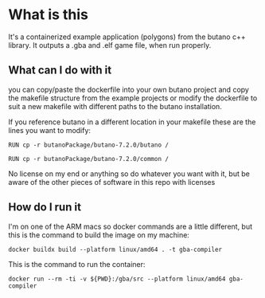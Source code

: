 # What is this
It's a containerized example application (polygons) from the butano c++ library. It outputs a .gba and .elf game file, when run properly.

## What can I do with it
you can copy/paste the dockerfile into your own butano project and copy the makefile structure from the example projects or modify the dockerfile to suit a new makefile with different paths to the butano installation.

If you reference butano in a different location in your makefile these are the lines you want to modify:

```
RUN cp -r butanoPackage/butano-7.2.0/butano /

RUN cp -r butanoPackage/butano-7.2.0/common /
```

No license on my end or anything so do whatever you want with it, but be aware of the other pieces of software in this repo with licenses

## How do I run it
I'm on one of the ARM macs so docker commands are a little different, but this is the command to build the image on my machine:

```
docker buildx build --platform linux/amd64 . -t gba-compiler
```

This is the command to run the container:

```
docker run --rm -ti -v ${PWD}:/gba/src --platform linux/amd64 gba-compiler
```